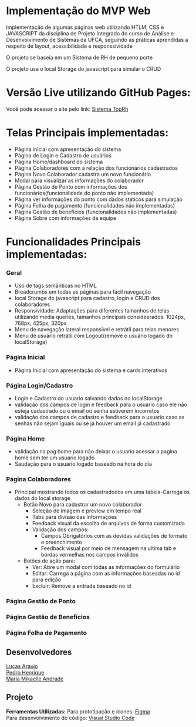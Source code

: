 # Implementação do MVP Web
Implementação de algumas páginas web utilizando HTLM, CSS e JAVASCRIPT da disciplina de Projeto Integrado do curso de Análise e Desenvolvimento de Sistemas da UFCA, seguindo as práticas aprendidas a respeito de layout, acessibilidade e responssividade

O projeto se baseia em um Sistema de RH de pequeno porte

O projeto usa o local Storage do javascript para simular o CRUD

# Versão Live utilizando GitHub Pages:
Você pode acessar o site pelo link:
[Sistema TopRh](https://pedro9185.github.io/)<br>

# Telas Principais implementadas:
- Página inicial com apresentação do sistema
- Página de Login e Cadastro de usuários
- Página Home/dashboard do sistema
- Página Colaboradores com a relação dos funcionários cadastrados
- Página Novo Colaborador cadastra um novo funcionário
- Modal para visualizar as informações do colaborador 
- Página Gestão de Ponto com informações dos funcionários(funcionalidade do ponto não implementada)
- Página ver informações do ponto com dados státicos para simulação
- Página Folha de pagamento (funcionalidades não implementadas)
- Página Gestão de benefícios (funcionalidades não implementadas)
- Página Sobre com informações da equipe
# Funcionalidades Principais implementadas:

### Geral
- Uso de tags semânticas no HTML
- Breadcrumbs em todas as páginas para fácil navegação
- local Storage do javascript para cadastro, login e CRUD dos colaboradores
- Responsividade: Adaptações para diferentes tamanhos de telas utilizando media queries, tamanhos principais consideerados: 1024px, 768px, 425px, 320px
- Menu de navegação lateral responsível e retrátil para telas menores
- Menu de usuário retrátil com Logout(remove o usuário logado do localStorage)

### Página Inicial
- Página Inicial com apresentação do sistema e cards interativos

### Página Login/Cadastro
- Login e Cadastro do usuario salvando dados no localStorage 
- validação dos campos de login e feedback para o usuario caso ele não esteja cadastrado ou o email ou senha estiverem incorretos
- validação dos campos de cadastro e feedback para o usuario caso as senhas não sejam iguais ou se já houver um email já cadastrado

### Página Home
- validação na pag home para não deixar o usuario acessar a pagina home sem ter um usuario logado
- Saudação para  o usuário logado baseado na hora do dia

### Página Colaboradores
- Principal mostrando todos os cadastradodos em uma tabela-Carrega os dados do local storage
  - Botão Novo para cadastrar um novo colaborador
    - Seleção de imagem e preview em tempo real
    - Tabs para divisão das informações
    - Feedback visual da escolha de arquivos de forma customizada
    - Validação dos campos:
      - Campos Obrigatórios com as devidas validações de formato e preenchimento
      - Feedback visual por meio de mensagem na ultima tab e bordas vermelhas nos campos inválidos
  - Botões de ação para:
    - Ver: Abre um modal com todas as informações do formulário
    - Editar: Carrega a página com as informações baseadas no id para edição
    - Excluir: Remove a entrada baseado no id
### Página Gestão de Ponto
### Página Gestão de Benefícios
### Página Folha de Pagamento


## Desenvolvedores
[Lucas Araujo](https://github.com/lal28)<br>
[Pedro Henrique](https://github.com/Pedro9185)<br>
[Maria Mikaelle Andrade](https://github.com/Mikaelle27)<br>

## Projeto
**Ferramentas Utilizadas:**
Para prototipação e ícones:
[Figma](https://www.figma.com/)<br>
Para desenvolvimento do código:
[Visual Studio Code](https://code.visualstudio.com/)
